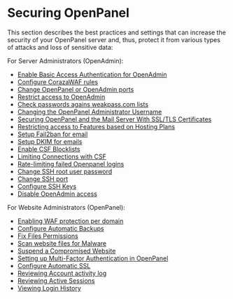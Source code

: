 # Securing OpenPanel

This section describes the best practices and settings that can increase the security of your OpenPanel server and, thus, protect it from various types of attacks and loss of sensitive data:

For Server Administrators (OpenAdmin):

- [Enable Basic Access Authentication for OpenAdmin](/docs/admin/security/basic_auth/)
- [Configure CorazaWAF rules](/docs/admin/security/waf/)
- [Change OpenPanel or OpenAdmin ports](/docs/admin/settings/general/#ports)
- [Restrict access to OpenAdmin](/docs/articles/dev-experience/limit_access_to_openadmin/)
- [Check passwords agains weakpass.com lists](/docs/admin/settings/openpanel/#display)
- [Changing the OpenPanel Administrator Username](/docs/admin/accounts/administrators/#create-new-admin)
- [Securing OpenPanel and the Mail Server With SSL/TLS Certificates](/docs/admin/settings/general/#domain)
- [Restricting access to Features based on Hosting Plans](/docs/admin/plans/feature-manager/#use-cases)
- [Setup Fail2ban for email](/docs/articles/email/how-to-setup-fail2ban-mailserver-openpanel/)
- [Setup DKIM for emails](/docs/articles/email/how-to-setup-dkim-for-mailserver/)
- [Enable CSF Blocklists](/docs/articles/security/csf-blocklists/)
- [Limiting Connections with CSF](/docs/articles/security/how-to-limit-connections-csf/)
- [Rate-limiting failed Openpanel logins](/docs/articles/dev-experience/rate_limiting_for_openpanel/)
- [Change SSH root user password](/docs/admin/advanced/root-password/)
- [Change SSH port](/docs/admin/advanced/ssh/#basic-ssh-settings/)
- [Configure SSH Keys](/docs/admin/advanced/ssh/#authorized-ssh-keys)
- [Disable OpenAdmin access](/docs/admin/security/disable-admin/)

For Website Administrators (OpenPanel):
- [Enabling WAF protection per domain](/docs/panel/advanced/waf/)
- [Configure Automatic Backups](/docs/panel/files/backups/)
- [Fix Files Permissions](/docs/panel/files/fix_permissions/)
- [Scan website files for Malware](/docs/panel/files/malware-scanner/)
- [Suspend a Compromised Website](/docs/panel/domains/suspend/)
- [Setting up Multi-Factor Authentication in OpenPanel](docs/panel/account/2fa/)
- [Configure Automatic SSL](/docs/panel/domains/ssl/#autossl)
- [Reviewing Account activity log](/docs/panel/account/account_activity/)
- [Reviewing Active Sessions](/docs/panel/account/active_sessions/)
- [Viewing Login History](/docs/panel/account/login_history/)
